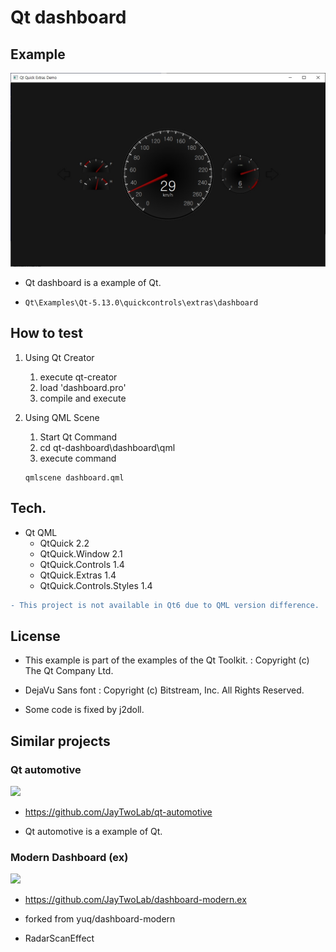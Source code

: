 # Qt dashboard

## Example

![](image/dash.jpg)

- Qt dashboard is a example of Qt.

- `Qt\Examples\Qt-5.13.0\quickcontrols\extras\dashboard`

## How to test

1. Using Qt Creator
	1. execute qt-creator
	2. load 'dashboard.pro'
	3. compile and execute

2. Using QML Scene
	1. Start Qt Command
	2. cd qt-dashboard\dashboard\qml
	3. execute command
	```
	qmlscene dashboard.qml
	```

## Tech.

- Qt QML
	- QtQuick 2.2
	- QtQuick.Window 2.1
	- QtQuick.Controls 1.4
	- QtQuick.Extras 1.4
	- QtQuick.Controls.Styles 1.4

```diff
- This project is not available in Qt6 due to QML version difference.
```

## License

- This example is part of the examples of the Qt Toolkit. : Copyright (c) The Qt Company Ltd.

- DejaVu Sans font : Copyright (c) Bitstream, Inc. All Rights Reserved.

- Some code is fixed by j2doll.	

## Similar projects

### Qt automotive

![](https://github.com/JayTwoLab/qt-automotive/raw/master/image/auto.jpg)

- https://github.com/JayTwoLab/qt-automotive

- Qt automotive is a example of Qt.

### Modern Dashboard (ex)

![](https://github.com/JayTwoLab/dashboard-modern.ex/raw/master/markdown.data/modern.ani.gif)

- https://github.com/JayTwoLab/dashboard-modern.ex

- forked from yuq/dashboard-modern

- RadarScanEffect




